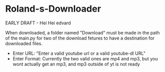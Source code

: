 # Roland-s-Downloader
EARLY DRAFT - Hei Hei edvard

When downloaded, a folder named "Download" must be made in the path of the main.py for two of the download fetures to have a destination for downloaded files.

- Enter URL: "Enter a valid youtube url or a valid youtube-dl URL"
- Enter Format: Currently the two valid ones are mp4 and mp3, but you wont actually get an mp3, and mp3 outside of yt is not ready
